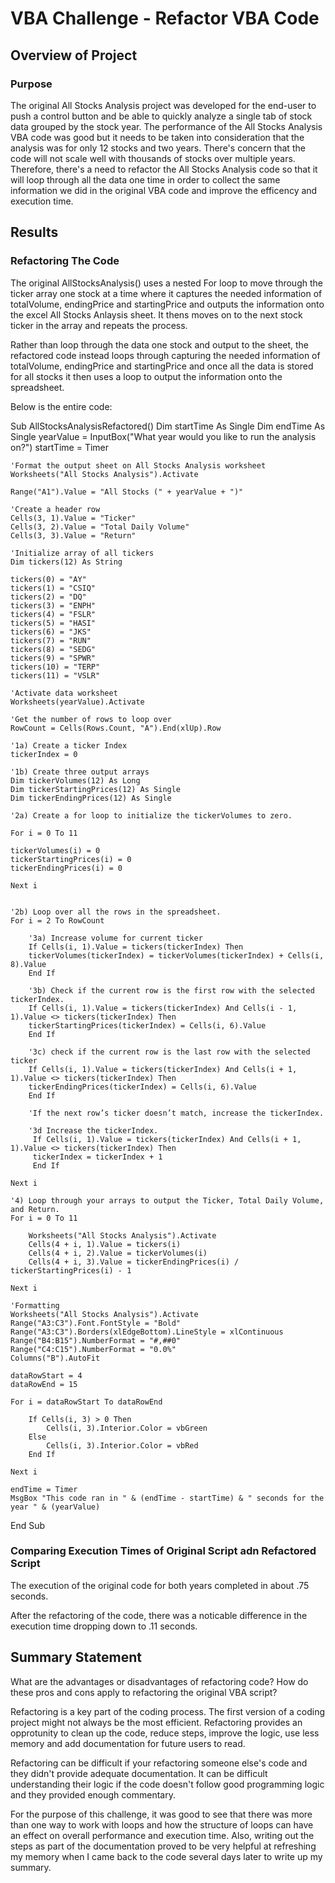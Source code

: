 # VBA Challenge - Refactor VBA Code

## Overview of Project

### Purpose 
The original All Stocks Analysis project was developed for the end-user to push a control button and be able to quickly analyze a single tab of stock data grouped by the stock year. The performance of the All Stocks Analysis VBA code was good but it needs to be taken into consideration that the analysis was for only 12 stocks and two years. There's concern that the code will not scale well with thousands of stocks over multiple years. Therefore, there's a need to refactor the All Stocks Analysis code so that it will loop through all the data one time in order to collect the same information we did in the original VBA code and improve the efficency and execution time. 

## Results

### Refactoring The Code
The original AllStocksAnalysis() uses a nested For loop to move through the ticker array one stock at a time where it captures the needed information of totalVolume, endingPrice and startingPrice and outputs the information onto the excel All Stocks Anlaysis sheet. It thens moves on to the next stock ticker in the array and repeats the process. 

Rather than loop through the data one stock and output to the sheet, the refactored code instead loops through capturing the needed information of totalVolume, endingPrice and startingPrice and once all the data is stored for all stocks it then uses a loop to output the information onto the spreadsheet.

Below is the entire code:

Sub AllStocksAnalysisRefactored()
    Dim startTime As Single
    Dim endTime  As Single
    yearValue = InputBox("What year would you like to run the analysis on?")
    startTime = Timer
    
    'Format the output sheet on All Stocks Analysis worksheet
    Worksheets("All Stocks Analysis").Activate
    
    Range("A1").Value = "All Stocks (" + yearValue + ")"
    
    'Create a header row
    Cells(3, 1).Value = "Ticker"
    Cells(3, 2).Value = "Total Daily Volume"
    Cells(3, 3).Value = "Return"

    'Initialize array of all tickers
    Dim tickers(12) As String
    
    tickers(0) = "AY"
    tickers(1) = "CSIQ"
    tickers(2) = "DQ"
    tickers(3) = "ENPH"
    tickers(4) = "FSLR"
    tickers(5) = "HASI"
    tickers(6) = "JKS"
    tickers(7) = "RUN"
    tickers(8) = "SEDG"
    tickers(9) = "SPWR"
    tickers(10) = "TERP"
    tickers(11) = "VSLR"
    
    'Activate data worksheet
    Worksheets(yearValue).Activate
    
    'Get the number of rows to loop over
    RowCount = Cells(Rows.Count, "A").End(xlUp).Row
    
    '1a) Create a ticker Index
    tickerIndex = 0

    '1b) Create three output arrays
    Dim tickerVolumes(12) As Long
    Dim tickerStartingPrices(12) As Single
    Dim tickerEndingPrices(12) As Single
    
    '2a) Create a for loop to initialize the tickerVolumes to zero.
    
    For i = 0 To 11
    
    tickerVolumes(i) = 0
    tickerStartingPrices(i) = 0
    tickerEndingPrices(i) = 0
    
    Next i
    
        
    '2b) Loop over all the rows in the spreadsheet.
    For i = 2 To RowCount
    
        '3a) Increase volume for current ticker
        If Cells(i, 1).Value = tickers(tickerIndex) Then
        tickerVolumes(tickerIndex) = tickerVolumes(tickerIndex) + Cells(i, 8).Value
        End If
                
        '3b) Check if the current row is the first row with the selected tickerIndex.
        If Cells(i, 1).Value = tickers(tickerIndex) And Cells(i - 1, 1).Value <> tickers(tickerIndex) Then
        tickerStartingPrices(tickerIndex) = Cells(i, 6).Value
        End If
                
        '3c) check if the current row is the last row with the selected ticker
        If Cells(i, 1).Value = tickers(tickerIndex) And Cells(i + 1, 1).Value <> tickers(tickerIndex) Then
        tickerEndingPrices(tickerIndex) = Cells(i, 6).Value
        End If
                
        'If the next row’s ticker doesn’t match, increase the tickerIndex.
            
        '3d Increase the tickerIndex.
         If Cells(i, 1).Value = tickers(tickerIndex) And Cells(i + 1, 1).Value <> tickers(tickerIndex) Then
         tickerIndex = tickerIndex + 1
         End If
            
    Next i
    
    '4) Loop through your arrays to output the Ticker, Total Daily Volume, and Return.
    For i = 0 To 11
        
        Worksheets("All Stocks Analysis").Activate
        Cells(4 + i, 1).Value = tickers(i)
        Cells(4 + i, 2).Value = tickerVolumes(i)
        Cells(4 + i, 3).Value = tickerEndingPrices(i) / tickerStartingPrices(i) - 1
        
    Next i
    
    'Formatting
    Worksheets("All Stocks Analysis").Activate
    Range("A3:C3").Font.FontStyle = "Bold"
    Range("A3:C3").Borders(xlEdgeBottom).LineStyle = xlContinuous
    Range("B4:B15").NumberFormat = "#,##0"
    Range("C4:C15").NumberFormat = "0.0%"
    Columns("B").AutoFit

    dataRowStart = 4
    dataRowEnd = 15

    For i = dataRowStart To dataRowEnd
        
        If Cells(i, 3) > 0 Then
            Cells(i, 3).Interior.Color = vbGreen            
        Else        
            Cells(i, 3).Interior.Color = vbRed            
        End If
        
    Next i
 
    endTime = Timer
    MsgBox "This code ran in " & (endTime - startTime) & " seconds for the year " & (yearValue)

End Sub


### Comparing Execution Times of Original Script adn Refactored Script 
The execution of the original code for both years completed in about .75 seconds. 

After the refactoring of the code, there was a noticable difference in the execution time dropping down to .11 seconds.


## Summary Statement

What are the advantages or disadvantages of refactoring code?
How do these pros and cons apply to refactoring the original VBA script?

Refactoring is a key part of the coding process. The first version of a coding project might not always be the most efficient. Refactoring provides an opprotunity to clean up the code, reduce steps, improve the logic, use less memory and add documentation for future users to read. 

Refactoring can be difficult if your refactoring someone else's code and they didn't provide adequate documentation. It can be difficult understanding their logic if the code doesn't follow good programming logic and they provided enough commentary. 

For the purpose of this challenge, it was good to see that there was more than one way to work with loops and how the structure of loops can have an effect on overall performance and execution time. Also, writing out the steps as part of the documentation proved to be very helpful at refreshing my memory when I came back to the code several days later to write up my summary. 
